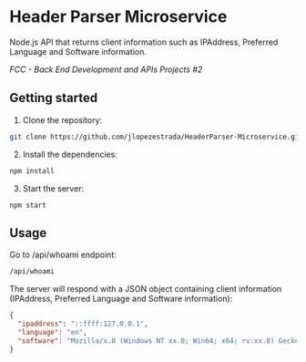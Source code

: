 # Header Parser Microservice
Node.js API that returns client information such as IPAddress, Preferred Language and Software information.

*FCC - Back End Development and APIs Projects #2*
## Getting started
1. Clone the repository:
```bash
git clone https://github.com/jlopezestrada/HeaderParser-Microservice.git
```
2. Install the dependencies:
```bash
npm install
```
3. Start the server:
```
npm start
```
## Usage
Go to /api/whoami endpoint:
```bash
/api/whoami
```
The server will respond with a JSON object containing client information (IPAddress, Preferred Language and Software information):
```json
{
  "ipaddress": "::ffff:127.0.0.1",
  "language": "en",
  "software": "Mozilla/x.0 (Windows NT xx.0; Win64; x64; rv:xx.0) Gecko/20100101 Firefox/xx.0"
}
```
